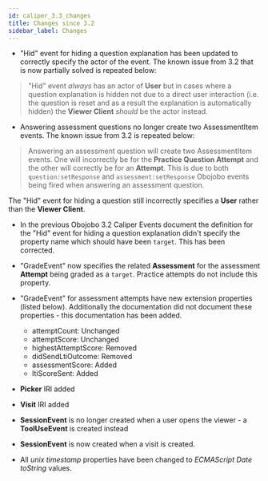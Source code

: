 ```yaml
---
id: caliper_3.3_changes
title: Changes since 3.2
sidebar_label: Changes
---
```


* "Hid" event for hiding a question explanation has been updated to correctly specify the actor of the event. The known issue from 3.2 that is now partially solved is repeated below:

> "Hid" event _always_ has an actor of **User** but in cases where a question explanation is hidden not due to a direct user interaction (i.e. the question is reset and as a result the explanation is automatically hidden) the **Viewer Client** _should_ be the actor instead.

* Answering assessment questions no longer create two AssessmentItem events. The known issue from 3.2 is repeated below:

> Answering an assessment question will create two AssessmentItem events. One will incorrectly be for the **Practice Question Attempt** and the other will correctly be for an **Attempt**. This is due to both `question:setResponse` and `assessment:setResponse` Obojobo events being fired when answering an assessment question.

The "Hid" event for hiding a question still incorrectly specifies a **User** rather than the **Viewer Client**.

* In the previous Obojobo 3.2 Caliper Events document the definition for the "Hid" event for hiding a question explanation didn't specify the property name which should have been `target`. This has been corrected.

* "GradeEvent" now specifies the related **Assessment** for the assessment **Attempt** being graded as a `target`. Practice attempts do not include this property.

* "GradeEvent" for assessment attempts have new extension properties (listed below). Additionally the documentation did not document these properties - this documentation has been added.

  * attemptCount: Unchanged
  * attemptScore: Unchanged
  * highestAttemptScore: Removed
  * didSendLtiOutcome: Removed
  * assessmentScore: Added
  * ltiScoreSent: Added

* **Picker** IRI added

* **Visit** IRI added

* **SessionEvent** is no longer created when a user opens the viewer - a **ToolUseEvent** is created instead

* **SessionEvent** is now created when a visit is created.

* All _unix timestamp_ properties have been changed to _ECMAScript Date toString_ values.
